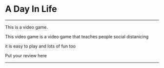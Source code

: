 # A Day In Life

---

This is a video game.

This video game is a video game that teaches people social distanicing

it is easy to play and lots of fun too

Put your review here

---
